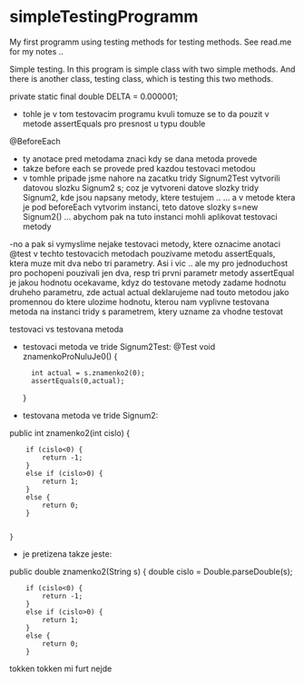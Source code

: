 # simpleTestingProgramm
My first programm using testing methods for testing methods. See read.me for my notes ..

Simple testing. In this program is simple class with two simple methods. And there is another class, testing class, which is testing this two methods.

private static final double DELTA = 0.000001;

- tohle je v tom testovacim programu kvuli tomuze se to da pouzit
v metode assertEquals pro presnost u typu double

@BeforeEach
- ty anotace pred metodama znaci kdy se dana metoda provede
- takze before each se provede pred kazdou testovaci metodou
- v tomhle pripade jsme nahore na zacatku tridy Signum2Test vytvorili
datovou slozku Signum2 s; coz je vytvoreni datove slozky tridy
Signum2, kde jsou napsany metody, ktere testujem ..
... a v metode ktera je pod beforeEach vytvorim instanci,
teto datove slozky s=new Signum2() ... abychom pak na tuto instanci
mohli aplikovat testovaci metody

-no a pak si vymyslime nejake testovaci metody, ktere oznacime 
anotaci @test
v techto testovacich metodach pouzivame metodu assertEquals,
ktera muze mit dva nebo tri parametry. Asi i vic .. ale my pro jednoduchost
pro pochopeni pouzivali jen dva, resp tri
prvni parametr metody assertEqual je jakou hodnotu ocekavame,
kdyz do testovane metody zadame hodnotu druheho parametru, zde actual
actual deklarujeme nad touto metodou jako promennou do ktere ulozime
hodnotu, kterou nam vyplivne testovana metoda na instanci tridy s parametrem,
ktery uzname za vhodne testovat

testovaci vs testovana metoda

- testovaci metoda ve tride Signum2Test:
@Test
	void znamenkoProNuluJe0() {
		
		int actual = s.znamenko2(0);
		assertEquals(0,actual);
		
		
	}

- testovana metoda ve tride Signum2:

public int znamenko2(int cislo) {
		
		if (cislo<0) {
			return -1;
		}
		else if (cislo>0) {
			return 1;
		}
		else {
			return 0;
		}
			
		
	}
- je pretizena takze jeste:

public double znamenko2(String s) {
		double cislo = Double.parseDouble(s);
		
		if (cislo<0) {
			return -1;
		}
		else if (cislo>0) {
			return 1;
		}
		else {
			return 0;
		}

tokken
tokken mi furt nejde
